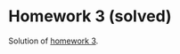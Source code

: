 Homework 3 (solved)
===================

Solution of [homework 3].

[homework 3]: ../H03-matrix-vector/
